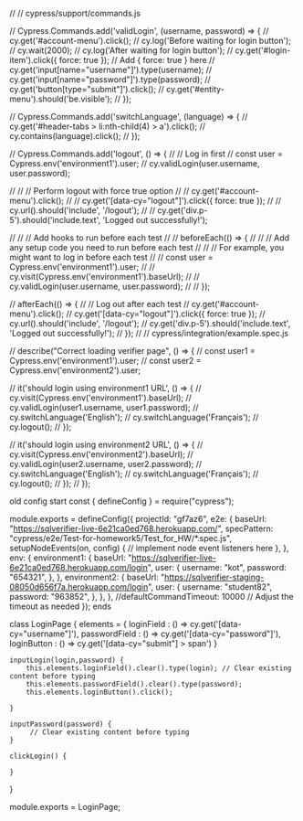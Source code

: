 // // cypress/support/commands.js

// Cypress.Commands.add('validLogin', (username, password) => {
// cy.get('#account-menu').click();
// cy.log('Before waiting for login button');
// cy.wait(2000);
// cy.log('After waiting for login button');
// cy.get('#login-item').click({ force: true }); // Add { force: true } here
// cy.get('input[name="username"]').type(username);
// cy.get('input[name="password"]').type(password);
// cy.get('button[type="submit"]').click();
// cy.get('#entity-menu').should('be.visible');
// });

// Cypress.Commands.add('switchLanguage', (language) => {
// cy.get('#header-tabs > li:nth-child(4) > a').click();
// cy.contains(language).click();
// });

// Cypress.Commands.add('logout', () => {
// // Log in first
// const user = Cypress.env('environment1').user;
// cy.validLogin(user.username, user.password);

// // // Perform logout with force true option
// // cy.get('#account-menu').click();
// // cy.get('[data-cy="logout"]').click({ force: true });
// // cy.url().should('include', '/logout');
// // cy.get('div.p-5').should('include.text', 'Logged out successfully!');

// // // Add hooks to run before each test
// // beforeEach(() => {
// // // Add any setup code you need to run before each test
// // // For example, you might want to log in before each test
// // const user = Cypress.env('environment1').user;
// // cy.visit(Cypress.env('environment1').baseUrl);
// // cy.validLogin(user.username, user.password);
// // });

// afterEach(() => {
// // Log out after each test
// cy.get('#account-menu').click();
// cy.get('[data-cy="logout"]').click({ force: true });
// cy.url().should('include', '/logout');
// cy.get('div.p-5').should('include.text', 'Logged out successfully!');
// });
// // cypress/integration/example.spec.js

// describe("Correct loading verifier page", () => {
// const user1 = Cypress.env('environment1').user;
// const user2 = Cypress.env('environment2').user;

// it('should login using environment1 URL', () => {
// cy.visit(Cypress.env('environment1').baseUrl);
// cy.validLogin(user1.username, user1.password);
// cy.switchLanguage('English');
// cy.switchLanguage('Français');
// cy.logout();
// });

// it('should login using environment2 URL', () => {
// cy.visit(Cypress.env('environment2').baseUrl);
// cy.validLogin(user2.username, user2.password);
// cy.switchLanguage('English');
// cy.switchLanguage('Français');
// cy.logout();
// });
// });

old config start const { defineConfig } = require("cypress");

module.exports = defineConfig({
projectId: "gf7az6",
e2e: {
baseUrl: "https://sqlverifier-live-6e21ca0ed768.herokuapp.com/",
specPattern: "cypress/e2e/Test-for-homework5/Test_for_HW/\*.spec.js",
setupNodeEvents(on, config) {
// implement node event listeners here
},
},
env: {
environment1: {
baseUrl: "https://sqlverifier-live-6e21ca0ed768.herokuapp.com/login",
user: {
username: "kot",
password: "654321",
},
},
environment2: {
baseUrl: "https://sqlverifier-staging-08050d656f7a.herokuapp.com/login",
user: {
username: "student82",
password: "963852",
},
},
},
//defaultCommandTimeout: 10000 // Adjust the timeout as needed
});
ends

class LoginPage {
elements = {
loginField : () => cy.get('[data-cy="username"]'),
passwordField : () => cy.get('[data-cy="password"]'),
loginButton : () => cy.get('[data-cy="submit"] > span')
}

    inputLogin(login,password) {
        this.elements.loginField().clear().type(login); // Clear existing content before typing
        this.elements.passwordField().clear().type(password);
        this.elements.loginButton().click();

    }

    inputPassword(password) {
         // Clear existing content before typing
    }

    clickLogin() {

    }

}

module.exports = LoginPage;
